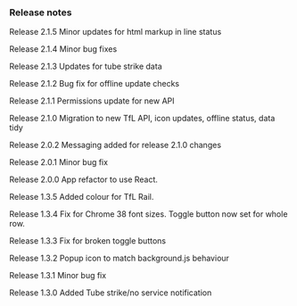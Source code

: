 ### Release notes

Release 2.1.5 Minor updates for html markup in line status

Release 2.1.4 Minor bug fixes

Release 2.1.3 Updates for tube strike data

Release 2.1.2 Bug fix for offline update checks

Release 2.1.1 Permissions update for new API

Release 2.1.0 Migration to new TfL API, icon updates, offline status, data tidy

Release 2.0.2 Messaging added for release 2.1.0 changes

Release 2.0.1 Minor bug fix

Release 2.0.0 App refactor to use React.

Release 1.3.5 Added colour for TfL Rail.

Release 1.3.4 Fix for Chrome 38 font sizes. Toggle button now set for whole row.

Release 1.3.3 Fix for broken toggle buttons

Release 1.3.2 Popup icon to match background.js behaviour

Release 1.3.1 Minor bug fix

Release 1.3.0 Added Tube strike/no service notification
